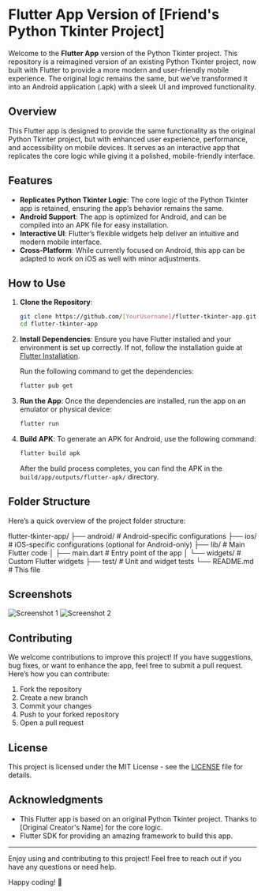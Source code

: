 # Flutter App Version of [Friend's Python Tkinter Project]

Welcome to the **Flutter App** version of the Python Tkinter project. This repository is a reimagined version of an existing Python Tkinter project, now built with Flutter to provide a more modern and user-friendly mobile experience. The original logic remains the same, but we’ve transformed it into an Android application (.apk) with a sleek UI and improved functionality.

## Overview

This Flutter app is designed to provide the same functionality as the original Python Tkinter project, but with enhanced user experience, performance, and accessibility on mobile devices. It serves as an interactive app that replicates the core logic while giving it a polished, mobile-friendly interface.

## Features

- **Replicates Python Tkinter Logic**: The core logic of the Python Tkinter app is retained, ensuring the app’s behavior remains the same.
- **Android Support**: The app is optimized for Android, and can be compiled into an APK file for easy installation.
- **Interactive UI**: Flutter’s flexible widgets help deliver an intuitive and modern mobile interface.
- **Cross-Platform**: While currently focused on Android, this app can be adapted to work on iOS as well with minor adjustments.

## How to Use

1. **Clone the Repository**:
    ```bash
    git clone https://github.com/[YourUsername]/flutter-tkinter-app.git
    cd flutter-tkinter-app
    ```

2. **Install Dependencies**:
    Ensure you have Flutter installed and your environment is set up correctly. If not, follow the installation guide at [Flutter Installation](https://flutter.dev/docs/get-started/install).

    Run the following command to get the dependencies:
    ```bash
    flutter pub get
    ```

3. **Run the App**:
    Once the dependencies are installed, run the app on an emulator or physical device:
    ```bash
    flutter run
    ```

4. **Build APK**:
    To generate an APK for Android, use the following command:
    ```bash
    flutter build apk
    ```

    After the build process completes, you can find the APK in the `build/app/outputs/flutter-apk/` directory.

## Folder Structure

Here’s a quick overview of the project folder structure:

flutter-tkinter-app/ ├── android/ # Android-specific configurations ├── ios/ # iOS-specific configurations (optional for Android-only) ├── lib/ # Main Flutter code │ ├── main.dart # Entry point of the app │ └── widgets/ # Custom Flutter widgets ├── test/ # Unit and widget tests └── README.md # This file


## Screenshots

![Screenshot 1](assets/screenshot1.png)
![Screenshot 2](assets/screenshot2.png)

## Contributing

We welcome contributions to improve this project! If you have suggestions, bug fixes, or want to enhance the app, feel free to submit a pull request. Here’s how you can contribute:

1. Fork the repository
2. Create a new branch
3. Commit your changes
4. Push to your forked repository
5. Open a pull request

## License

This project is licensed under the MIT License - see the [LICENSE](LICENSE) file for details.

## Acknowledgments

- This Flutter app is based on an original Python Tkinter project. Thanks to [Original Creator's Name] for the core logic.
- Flutter SDK for providing an amazing framework to build this app.

---

Enjoy using and contributing to this project! Feel free to reach out if you have any questions or need help.

Happy coding! 🎉

